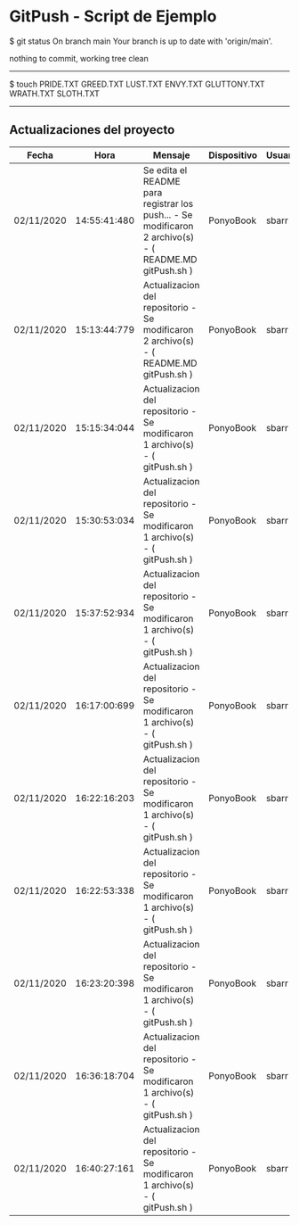 # GitPush - Script de Ejemplo


$ git status
On branch main
Your branch is up to date with 'origin/main'.

nothing to commit, working tree clean



----- 


$ touch PRIDE.TXT GREED.TXT LUST.TXT ENVY.TXT GLUTTONY.TXT WRATH.TXT SLOTH.TXT



------


## Actualizaciones del proyecto


| Fecha | Hora | Mensaje | Dispositivo | Usuario |
|-------|------|---------|-------------|---------|
| 02/11/2020 | 14:55:41:480 | Se edita el README para registrar los push... - Se modificaron 2 archivo(s) - ( README.MD gitPush.sh ) | PonyoBook | sbarr |
| 02/11/2020 | 15:13:44:779 | Actualizacion del repositorio - Se modificaron 2 archivo(s) - ( README.MD gitPush.sh ) | PonyoBook | sbarr |
| 02/11/2020 | 15:15:34:044 | Actualizacion del repositorio - Se modificaron 1 archivo(s) - ( gitPush.sh ) | PonyoBook | sbarr |
| 02/11/2020 | 15:30:53:034 | Actualizacion del repositorio - Se modificaron 1 archivo(s) - ( gitPush.sh ) | PonyoBook | sbarr |
| 02/11/2020 | 15:37:52:934 | Actualizacion del repositorio - Se modificaron 1 archivo(s) - ( gitPush.sh ) | PonyoBook | sbarr |
| 02/11/2020 | 16:17:00:699 | Actualizacion del repositorio - Se modificaron 1 archivo(s) - ( gitPush.sh ) | PonyoBook | sbarr |
| 02/11/2020 | 16:22:16:203 | Actualizacion del repositorio - Se modificaron 1 archivo(s) - ( gitPush.sh ) | PonyoBook | sbarr |
| 02/11/2020 | 16:22:53:338 | Actualizacion del repositorio - Se modificaron 1 archivo(s) - ( gitPush.sh ) | PonyoBook | sbarr |
| 02/11/2020 | 16:23:20:398 | Actualizacion del repositorio - Se modificaron 1 archivo(s) - ( gitPush.sh ) | PonyoBook | sbarr |
| 02/11/2020 | 16:36:18:704 | Actualizacion del repositorio - Se modificaron 1 archivo(s) - ( gitPush.sh ) | PonyoBook | sbarr |
| 02/11/2020 | 16:40:27:161 | Actualizacion del repositorio - Se modificaron 1 archivo(s) - ( gitPush.sh ) | PonyoBook | sbarr |
